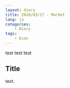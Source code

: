 ```yaml
---
layout: diary
title: 2020/03/17 - Market
lang: ja
categories:
    - Diary
tags:
    - Econ
---
```


test
test
test

## Title 

text.

